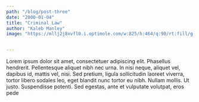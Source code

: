 ```yaml
---
path: "/blog/post-three"
date: "2000-01-04"
title: "Criminal Law"
author: "Kaleb Manley"
image: "https://mllj2j8xvfl0.i.optimole.com/w:825/h:464/q:90/rt:fill/g:ce/https://s20206.pcdn.co/wp-content/uploads/sites/74/2016/03/bike.jpg"


---
```



Lorem ipsum dolor sit amet, consectetuer adipiscing elit. Phasellus hendrerit. Pellentesque aliquet nibh nec urna. In nisi neque, aliquet vel, dapibus id, mattis vel, nisi. Sed pretium, ligula sollicitudin laoreet viverra, tortor libero sodales leo, eget blandit nunc tortor eu nibh. Nullam mollis. Ut justo. Suspendisse potenti. Sed egestas, ante et vulputate volutpat, eros pede 
